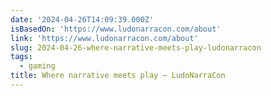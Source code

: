 ```yaml
---
date: '2024-04-26T14:09:39.000Z'
isBasedOn: 'https://www.ludonarracon.com/about'
link: 'https://www.ludonarracon.com/about'
slug: 2024-04-26-where-narrative-meets-play-ludonarracon
tags:
  - gaming
title: Where narrative meets play — LudoNarraCon
---
```


